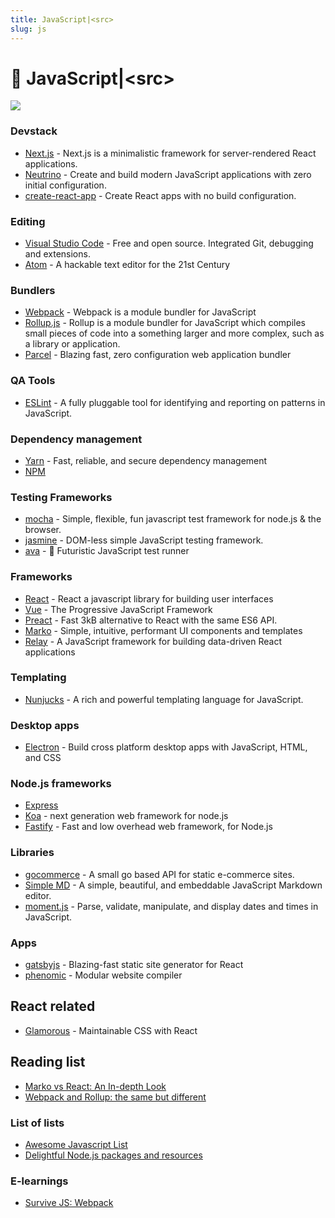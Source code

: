 ```yaml
---
title: JavaScript|<src>
slug: js
---
```


# 🥕 JavaScript|&lt;src&gt;

<img src="/img/universal-standard.png" class="rounded mx-auto d-block m-3" />

### Devstack

* [Next.js](https://github.com/zeit/next.js) - Next.js is a minimalistic framework for server-rendered React applications.
* [Neutrino](https://github.com/mozilla-neutrino/neutrino-dev) - Create and build modern JavaScript applications with zero initial configuration. 
* [create-react-app](https://github.com/facebookincubator/create-react-app) - Create React apps with no build configuration.

### Editing

* [Visual Studio Code](https://code.visualstudio.com/download) - Free and open source. Integrated Git, debugging and extensions.
* [Atom](https://atom.io/) - A hackable text editor for the 21st Century

### Bundlers

* [Webpack](https://webpack.js.org/) - Webpack is a module bundler for JavaScript 
* [Rollup.js](https://rollupjs.org/) - Rollup is a module bundler for JavaScript which compiles small pieces of code into a something larger and more complex, such as a library or application.
* [Parcel](https://parceljs.org/) - Blazing fast, zero configuration web application bundler

### QA Tools

* [ESLint](https://github.com/eslint/eslint) - A fully pluggable tool for identifying and reporting on patterns in JavaScript.

### Dependency management

* [Yarn](https://yarnpkg.com/lang/en/) - Fast, reliable, and secure dependency management
* [NPM](https://www.npmjs.com/)

### Testing Frameworks

* [mocha](https://github.com/mochajs/mocha) - Simple, flexible, fun javascript test framework for node.js & the browser.
* [jasmine](https://github.com/jasmine/jasmine) - DOM-less simple JavaScript testing framework.
* [ava](https://github.com/avajs/ava) - 🚀 Futuristic JavaScript test runner

### Frameworks

* [React](https://facebook.github.io/react/) - React a javascript library for building user interfaces
* [Vue](https://vuejs.org/) - The Progressive JavaScript Framework
* [Preact](https://preactjs.com/) - Fast 3kB alternative to React with the same ES6 API.
* [Marko](http://markojs.com/) - Simple, intuitive, performant UI components and templates 
* [Relay](https://facebook.github.io/relay/) - A JavaScript framework for building data-driven React applications

### Templating

- [Nunjucks](https://mozilla.github.io/nunjucks/) - A rich and powerful templating language for JavaScript.

### Desktop apps

* [Electron](https://electron.atom.io/) - Build cross platform desktop apps with JavaScript, HTML, and CSS

### Node.js frameworks

* [Express](https://expressjs.com/)
* [Koa](http://koajs.com/) - next generation web framework for node.js
* [Fastify](https://github.com/fastify/fastify) - Fast and low overhead web framework, for Node.js

### Libraries

* [gocommerce](https://github.com/netlify/gocommerce) - A small go based API for static e-commerce sites.
* [Simple MD](https://github.com/NextStepWebs/simplemde-markdown-editor) - A simple, beautiful, and embeddable JavaScript Markdown editor.
* [moment.js](https://momentjs.com/) - Parse, validate, manipulate, and display dates and times in JavaScript.

### Apps

* [gatsbyjs](https://www.gatsbyjs.org/) - Blazing-fast static site generator for React
* [phenomic](https://phenomic.io/) - Modular website compiler

## React related

* [Glamorous](https://glamorous.rocks/) - Maintainable CSS with React

## Reading list

* [Marko vs React: An In-depth Look](https://hackernoon.com/marko-vs-react-an-in-depth-look-767de0a5f9a6)
* [Webpack and Rollup: the same but different](https://medium.com/webpack/webpack-and-rollup-the-same-but-different-a41ad427058c)

### List of lists

* [Awesome Javascript List](https://github.com/sorrycc/awesome-javascript)
* [Delightful Node.js packages and resources](https://node.cool)

### E-learnings

* [Survive JS: Webpack](https://survivejs.com/webpack)